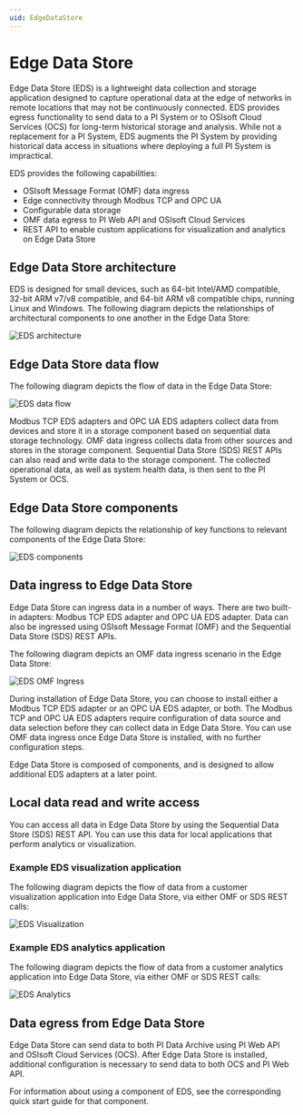 ```yaml
---
uid: EdgeDataStore
---
```


# Edge Data Store

Edge Data Store (EDS) is a lightweight data collection and storage application designed to capture operational data at the edge of networks in remote locations that may not be continuously connected. EDS provides egress functionality to send data to a PI System or to OSIsoft Cloud Services (OCS) for long-term historical storage and analysis. While not a replacement for a PI System, EDS augments the PI System by providing historical data access in situations where deploying a full PI System is impractical. 

EDS provides the following capabilities:

- OSIsoft Message Format (OMF) data ingress
- Edge connectivity through Modbus TCP and OPC UA
- Configurable data storage
- OMF data egress to PI Web API and OSIsoft Cloud Services
- REST API to enable custom applications for visualization and analytics on Edge Data Store

## Edge Data Store architecture
EDS is designed for small devices, such as 64-bit Intel/AMD compatible, 32-bit ARM v7/v8 compatible, and 64-bit ARM v8 compatible chips,  running Linux and Windows. The following diagram depicts the relationships of architectural components to one another in the Edge Data Store:

![EDS architecture](https://osisoft.github.io/Edge-Data-Store-Docs/V1/images/EDSArchitecture.jpg "EDS architecture")

## Edge Data Store data flow
The following diagram depicts the flow of data in the Edge Data Store:

![EDS data flow](https://osisoft.github.io/Edge-Data-Store-Docs/V1/images/EDSOverview1.jpg "EDS data flow")

Modbus TCP EDS adapters and OPC UA EDS adapters collect data from devices and store it in a storage component based on sequential data storage technology. OMF data ingress collects data from other sources and stores in the storage component. Sequential Data Store (SDS) REST APIs can also read and write data to the storage component. The collected operational data, as well as system health data, is then sent to the PI System or OCS.

## Edge Data Store components
The following diagram depicts the relationship of key functions to relevant components of the Edge Data Store:

![EDS components](https://osisoft.github.io/Edge-Data-Store-Docs/V1/images/EDSOverview2.jpg "EDS components")

## Data ingress to Edge Data Store

Edge Data Store can ingress data in a number of ways. There are two built-in adapters: Modbus TCP EDS adapter and OPC UA EDS adapter. Data can also be ingressed using OSIsoft Message Format (OMF) and the Sequential Data Store (SDS) REST APIs.

The following diagram depicts an OMF data ingress scenario in the Edge Data Store:

![EDS OMF Ingress](https://osisoft.github.io/Edge-Data-Store-Docs/V1/images/EDSOMFIngress.jpg "EDS OMF Ingress")

During installation of Edge Data Store, you can choose to install either a Modbus TCP EDS adapter or an OPC UA EDS adapter, or both. The Modbus TCP and OPC UA EDS adapters require configuration of data source and data selection before they can collect data in Edge Data Store. You can use OMF data ingress once Edge Data Store is installed, with no further configuration steps.

Edge Data Store is composed of components, and is designed to allow additional EDS adapters at a later point.


## Local data read and write access

You can access all data in Edge Data Store by using the Sequential Data Store (SDS) REST API. You can use this data for local applications that perform analytics or visualization. 

### Example EDS visualization application
The following diagram depicts the flow of data from a customer visualization application into Edge Data Store, via either OMF or SDS REST calls:

![EDS Visualization](https://osisoft.github.io/Edge-Data-Store-Docs/V1/images/EDSVisualization.jpg "EDS Visualization")

### Example EDS analytics application
The following diagram depicts the flow of data from a customer analytics application into Edge Data Store, via either OMF or SDS REST calls:

![EDS Analytics](https://osisoft.github.io/Edge-Data-Store-Docs/V1/images/EDSAnalytics.jpg "EDS Analytics")

## Data egress from Edge Data Store

Edge Data Store can send data to both PI Data Archive using PI Web API and OSIsoft Cloud Services (OCS). After Edge Data Store is installed, additional configuration is necessary to send data to both OCS and PI Web API.

For information about using a component of EDS, see the corresponding quick start guide for that component.
